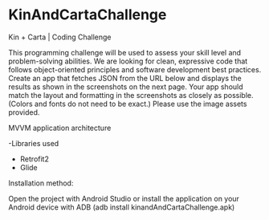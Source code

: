 # KinAndCartaChallenge
Kin + Carta | Coding Challenge 

This programming challenge will be used to assess your skill level and problem-solving abilities. We are looking
for clean, expressive code that follows object-oriented principles and software development best practices.
Create an app that fetches JSON from the URL below and displays the results as shown in the screenshots on
the next page. Your app should match the layout and formatting in the screenshots as closely as possible. (Colors
and fonts do not need to be exact.) Please use the image assets provided.

MVVM application architecture

-Libraries used
* Retrofit2
* Glide

Installation method:

Open the project with Android Studio or install the application on your Android device with ADB (adb install kinandAndCartaChallenge.apk)
